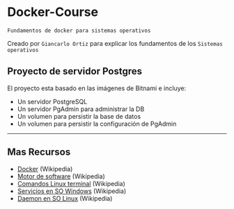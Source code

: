# Docker-Course
<p><code>Fundamentos de docker para sistemas operativos</code></p>
<p>Creado por <code>Giancarlo Ortiz</code> para explicar los fundamentos de los <code>Sistemas operativos</code></p>

## Proyecto de servidor Postgres
El proyecto esta basado en las imágenes de Bitnami e incluye:

* Un servidor PostgreSQL
* Un servidor PgAdmin para administrar la DB
* Un volumen para persistir la base de datos
* Un volumen para persistir la configuración de PgAdmin

---
## Mas Recursos
- [Docker](https://es.wikipedia.org/wiki/Docker_(software)) (Wikipedia)
- [Motor de software](https://en.wikipedia.org/wiki/Software_engine) (Wikipedia)
- [Comandos Linux terminal](https://es.wikipedia.org/wiki/Comandos_Bash) (Wikipedia)
- [Servicios en SO Windows](https://es.wikipedia.org/wiki/Servicio_de_Windows) (Wikipedia)
- [Daemon en SO Linux](https://es.wikipedia.org/wiki/Daemon_(inform%C3%A1tica)/) (Wikipedia)

